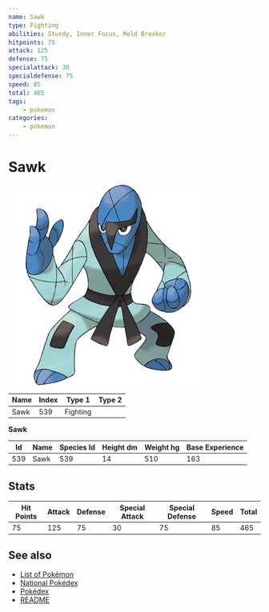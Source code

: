 ```yaml
---
name: Sawk
type: Fighting
abilities: Sturdy, Inner Focus, Mold Breaker
hitpoints: 75
attack: 125
defense: 75
specialattack: 30
specialdefense: 75
speed: 85
total: 465
tags:
    - pokemon
categories:
    - pokemon
---
```


# Sawk


![Sawk](images/539.png)

| **Name** | **Index** | **Type 1** | **Type 2** |
|----|----|----|----|
| Sawk | 539 | Fighting  |  |

**Sawk** 




| **Id** | **Name** | **Species Id** | **Height dm** | **Weight hg** | **Base Experience** |
|--------|----------|----------------|------------|------------|---------------------|
| 539 | Sawk | 539 | 14 | 510 | 163 |



## Stats

| **Hit Points** | **Attack** | **Defense** | **Special Attack** | **Special Defense** | **Speed** | **Total** |
|----------------|------------|-------------|--------------------|---------------------|-----------|-----------|
| 75 | 125 | 75 | 30 | 75 | 85 | 465 |

## See also

- [List of Pokémon](../pokemon.md)
- [National Pokédex](../national_pokedex.md)
- [Pokédex](../pokedex.md)
- [README](../README.md)
